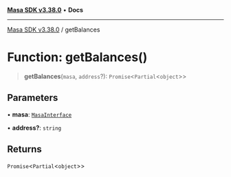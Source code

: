 [**Masa SDK v3.38.0**](../README.md) • **Docs**

***

[Masa SDK v3.38.0](../globals.md) / getBalances

# Function: getBalances()

> **getBalances**(`masa`, `address`?): `Promise`\<`Partial`\<`object`\>\>

## Parameters

• **masa**: [`MasaInterface`](../interfaces/MasaInterface.md)

• **address?**: `string`

## Returns

`Promise`\<`Partial`\<`object`\>\>
